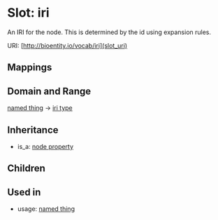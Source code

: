 # Slot: iri


An IRI for the node. This is determined by the id using expansion rules.

URI: [http://bioentity.io/vocab/iri](slot_uri)
## Mappings

## Domain and Range

[named thing](NamedThing.md) -> [iri type](IriType.md)
## Inheritance

 *  is_a: [node property](node_property.md)
## Children

## Used in

 *  usage: [named thing](NamedThing.md)
